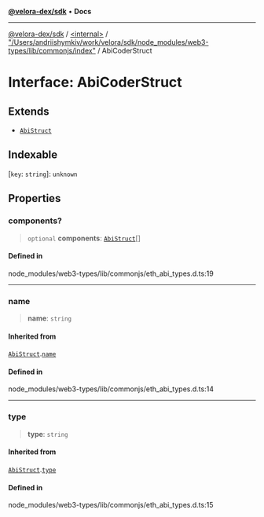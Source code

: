 [**@velora-dex/sdk**](../../../../README.md) • **Docs**

***

[@velora-dex/sdk](../../../../globals.md) / [\<internal\>](../../../README.md) / ["/Users/andriishymkiv/work/velora/sdk/node\_modules/web3-types/lib/commonjs/index"](../README.md) / AbiCoderStruct

# Interface: AbiCoderStruct

## Extends

- [`AbiStruct`](AbiStruct.md)

## Indexable

 \[`key`: `string`\]: `unknown`

## Properties

### components?

> `optional` **components**: [`AbiStruct`](AbiStruct.md)[]

#### Defined in

node\_modules/web3-types/lib/commonjs/eth\_abi\_types.d.ts:19

***

### name

> **name**: `string`

#### Inherited from

[`AbiStruct`](AbiStruct.md).[`name`](AbiStruct.md#name)

#### Defined in

node\_modules/web3-types/lib/commonjs/eth\_abi\_types.d.ts:14

***

### type

> **type**: `string`

#### Inherited from

[`AbiStruct`](AbiStruct.md).[`type`](AbiStruct.md#type)

#### Defined in

node\_modules/web3-types/lib/commonjs/eth\_abi\_types.d.ts:15
